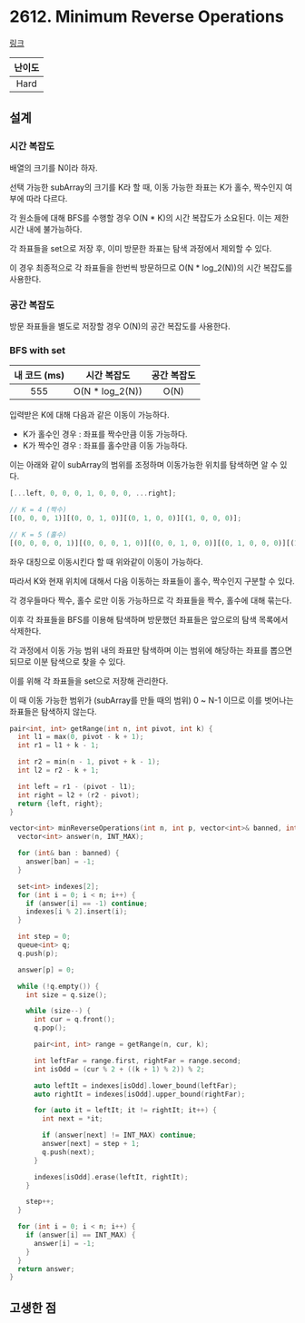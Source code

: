 # 2612. Minimum Reverse Operations

[링크](https://leetcode.com/problems/minimum-reverse-operations/description/)

| 난이도 |
| :----: |
|  Hard  |

## 설계

### 시간 복잡도

배열의 크기를 N이라 하자.

선택 가능한 subArray의 크기를 K라 할 때, 이동 가능한 좌표는 K가 홀수, 짝수인지 여부에 따라 다르다.

각 원소들에 대해 BFS를 수행할 경우 O(N \* K)의 시간 복잡도가 소요된다. 이는 제한시간 내에 불가능하다.

각 좌표들을 set으로 저장 후, 이미 방문한 좌표는 탐색 과정에서 제외할 수 있다.

이 경우 최종적으로 각 좌표들을 한번씩 방문하므로 O(N \* log_2(N))의 시간 복잡도를 사용한다.

### 공간 복잡도

방문 좌표들을 별도로 저장할 경우 O(N)의 공간 복잡도를 사용한다.

### BFS with set

| 내 코드 (ms) |   시간 복잡도    | 공간 복잡도 |
| :----------: | :--------------: | :---------: |
|     555      | O(N \* log_2(N)) |    O(N)     |

입력받은 K에 대해 다음과 같은 이동이 가능하다.

- K가 홀수인 경우 : 좌표를 짝수만큼 이동 가능하다.
- K가 짝수인 경우 : 좌표를 홀수만큼 이동 가능하다.

이는 아래와 같이 subArray의 범위를 조정하며 이동가능한 위치를 탐색하면 알 수 있다.

```javascript
[...left, 0, 0, 0, 1, 0, 0, 0, ...right];

// K = 4 (짝수)
[(0, 0, 0, 1)][(0, 0, 1, 0)][(0, 1, 0, 0)][(1, 0, 0, 0)];

// K = 5 (홀수)
[(0, 0, 0, 0, 1)][(0, 0, 0, 1, 0)][(0, 0, 1, 0, 0)][(0, 1, 0, 0, 0)][(1, 0, 0, 0, 0)];
```

좌우 대칭으로 이동시킨다 할 때 위와같이 이동이 가능하다.

따라서 K와 현재 위치에 대해서 다음 이동하는 좌표들이 홀수, 짝수인지 구분할 수 있다.

각 경우들마다 짝수, 홀수 로만 이동 가능하므로 각 좌표들을 짝수, 홀수에 대해 묶는다.

이후 각 좌표들을 BFS를 이용해 탐색하며 방문했던 좌표들은 앞으로의 탐색 목록에서 삭제한다.

각 과정에서 이동 가능 범위 내의 좌표만 탐색하며 이는 범위에 해당하는 좌표를 뽑으면 되므로 이분 탐색으로 찾을 수 있다.

이를 위해 각 좌표들을 set으로 저장해 관리한다.

이 때 이동 가능한 범위가 (subArray를 만들 때의 범위) 0 ~ N-1 이므로 이를 벗어나는 좌표들은 탐색하지 않는다.

```cpp
pair<int, int> getRange(int n, int pivot, int k) {
  int l1 = max(0, pivot - k + 1);
  int r1 = l1 + k - 1;

  int r2 = min(n - 1, pivot + k - 1);
  int l2 = r2 - k + 1;

  int left = r1 - (pivot - l1);
  int right = l2 + (r2 - pivot);
  return {left, right};
}

vector<int> minReverseOperations(int n, int p, vector<int>& banned, int k) {
  vector<int> answer(n, INT_MAX);

  for (int& ban : banned) {
    answer[ban] = -1;
  }

  set<int> indexes[2];
  for (int i = 0; i < n; i++) {
    if (answer[i] == -1) continue;
    indexes[i % 2].insert(i);
  }

  int step = 0;
  queue<int> q;
  q.push(p);

  answer[p] = 0;

  while (!q.empty()) {
    int size = q.size();

    while (size--) {
      int cur = q.front();
      q.pop();

      pair<int, int> range = getRange(n, cur, k);

      int leftFar = range.first, rightFar = range.second;
      int isOdd = (cur % 2 + ((k + 1) % 2)) % 2;

      auto leftIt = indexes[isOdd].lower_bound(leftFar);
      auto rightIt = indexes[isOdd].upper_bound(rightFar);

      for (auto it = leftIt; it != rightIt; it++) {
        int next = *it;

        if (answer[next] != INT_MAX) continue;
        answer[next] = step + 1;
        q.push(next);
      }

      indexes[isOdd].erase(leftIt, rightIt);
    }

    step++;
  }

  for (int i = 0; i < n; i++) {
    if (answer[i] == INT_MAX) {
      answer[i] = -1;
    }
  }
  return answer;
}
```

## 고생한 점
